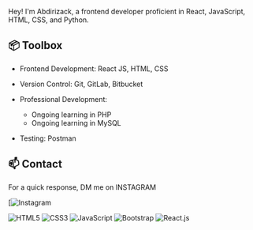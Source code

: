 Hey! I'm Abdirizack, a frontend developer proficient in React, JavaScript, HTML, CSS, and Python.


## 📦 Toolbox

- Frontend Development: React JS, HTML, CSS  
- Version Control: Git, GitLab, Bitbucket  
- Professional Development:
  - Ongoing learning in PHP  
  - Ongoing learning in MySQL
   
- Testing: Postman  

## 📫 Contact

 For a quick response, DM me on INSTAGRAM  
 
[![Instagram]( https://www.instagram.com/dollars_poi?igsh=NjBqMTR6aG1tMzh4 )



 ![HTML5](https://img.icons8.com/color/48/000000/html-5.png) [](https://icons8.com/icon/20909/html-5)                      ![CSS3](https://img.icons8.com/color/48/000000/css3.png) [](https://icons8.com/icon/20906/css3)
 ![JavaScript](https://img.icons8.com/color/48/000000/javascript.png) [](https://icons8.com/icon/20907/javascript)               ![Bootstrap](https://img.icons8.com/color/48/000000/bootstrap.png) [](https://icons8.com/icon/99865/bootstrap)
 ![React.js](https://img.icons8.com/color/48/000000/react-native.png) [](https://icons8.com/icon/45168/react-native)
